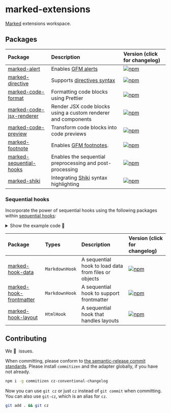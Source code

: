 # marked-extensions

[Marked](https://github.com/markedjs/marked) extensions workspace.

## Packages

| Package                                                | Description                                                                                                                                                                            | Version (click for changelog)                                                                            |
| :----------------------------------------------------- | :------------------------------------------------------------------------------------------------------------------------------------------------------------------------------------- | :------------------------------------------------------------------------------------------------------- |
| [marked-alert](packages/alert)                         | Enables [GFM alerts](https://github.com/orgs/community/discussions/16925)                                                                                                              | [![npm](https://img.shields.io/npm/v/marked-alert)](packages/alert/changelog.md)                         |
| [marked-directive](packages/directive)                 | Supports [directives syntax](https://talk.commonmark.org/t/generic-directives-plugins-syntax/444)                                                                                      | [![npm](https://img.shields.io/npm/v/marked-directive)](packages/directive/changelog.md)                 |
| [marked-code-format](packages/code-format)             | Formatting code blocks using Prettier                                                                                                                                                  | [![npm](https://img.shields.io/npm/v/marked-code-format)](packages/code-format/changelog.md)             |
| [marked-code-jsx-renderer](packages/code-jsx-renderer) | Render JSX code blocks using a custom renderer and components                                                                                                                          | [![npm](https://img.shields.io/npm/v/marked-code-jsx-renderer)](packages/code-jsx-renderer/changelog.md) |
| [marked-code-preview](packages/code-preview)           | Transform code blocks into code previews                                                                                                                                               | [![npm](https://img.shields.io/npm/v/marked-code-preview)](packages/code-preview/changelog.md)           |
| [marked-footnote](packages/footnote)                   | Enables [GFM footnotes](https://docs.github.com/en/get-started/writing-on-github/getting-started-with-writing-and-formatting-on-github/basic-writing-and-formatting-syntax#footnotes). | [![npm](https://img.shields.io/npm/v/marked-footnote)](packages/footnote/changelog.md)                   |
| [marked-sequential-hooks](packages/sequential-hooks)   | Enables the sequential preprocessing and post-processing                                                                                                                               | [![npm](https://img.shields.io/npm/v/marked-sequential-hooks)](packages/sequential-hooks/changelog.md)   |
| [marked-shiki](packages/shiki)                         | Integrating [Shiki](https://shiki.style/) syntax highlighting                                                                                                                          | [![npm](https://img.shields.io/npm/v/marked-shiki)](packages/shiki/changelog.md)                         |

### Sequential hooks

Incorporate the power of sequential hooks using the following packages within [sequential hooks](packages/sequential-hooks):

<details>
<summary>Show the example code 🚀</summary>

```js
import { Marked } from 'marked'
import markedSequentialHooks from 'marked-sequential-hooks'

const html = new Marked()
  .use(
    markedSequentialHooks({
      markdownHooks: [mdHoook1(), mdHook2],
      htmlHooks: [htmlHook1(), htmlHook2]
    })
  )
  .parse('# Content')

console.log(html)
```

</details>

| Package                                              | Types          | Description                                          | Version (click for changelog)                                                                          |
| :--------------------------------------------------- | :------------- | :--------------------------------------------------- | :----------------------------------------------------------------------------------------------------- |
| [marked-hook-data](packages/hook-data)               | `MarkdownHook` | A sequential hook to load data from files or objects | [![npm](https://img.shields.io/npm/v/marked-hook-data)](packages/hook-data/changelog.md)               |
| [marked-hook-frontmatter](packages/hook-frontmatter) | `MarkdownHook` | A sequential hook to support frontmatter             | [![npm](https://img.shields.io/npm/v/marked-hook-frontmatter)](packages/hook-frontmatter/changelog.md) |
| [marked-hook-layout](packages/hook-layout)           | `HtmlHook`     | A sequential hook that handles layouts               | [![npm](https://img.shields.io/npm/v/marked-hook-layout)](packages/hook-layout/changelog.md)           |

## Contributing

We 💛&nbsp; issues.

When committing, please conform to [the semantic-release commit standards](https://www.conventionalcommits.org/). Please install `commitizen` and the adapter globally, if you have not already.

```bash
npm i -g commitizen cz-conventional-changelog
```

Now you can use `git cz` or just `cz` instead of `git commit` when committing. You can also use `git-cz`, which is an alias for `cz`.

```bash
git add . && git cz
```

